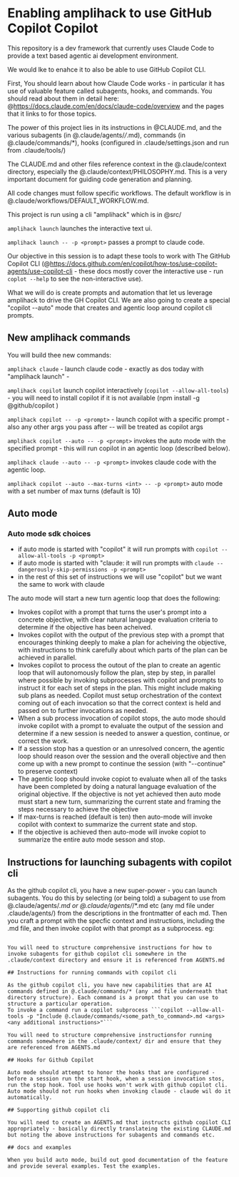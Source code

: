 # Enabling amplihack to use GitHub Copilot Copilot

This repository is a dev framework that currently uses Claude Code to provide a text based agentic ai development environment.

We would lke to enahce it to also be able to use GitHub Copilot CLI.

First, You should learn about how Claude Code works - in particular it has use of valuable feature called subagents, hooks, and commands. You should read about them in detail here: @https://docs.claude.com/en/docs/claude-code/overview and the pages that it links to for those topics.

The power of this project lies in its instructions in @CLAUDE.md, and the various subagents (in @.claude/agents/_/_.md), commands (in @.claude/commands/\*), hooks (configured in .claude/settings.json and run from .claude/tools/)

The CLAUDE.md and other files reference context in the @.claude/context directory, especially the @.claude/context/PHILOSOPHY.md. This is a very important document for guiding code generation and planning.

All code changes must follow specific workflows. The default workflow is in @.claude/workflows/DEFAULT_WORKFLOW.md.

This project is run using a cli "amplihack" which is in @src/

`amplihack launch` launches the interactive text ui.

`amplihack launch -- -p <prompt>` passes a prompt to claude code.

Our objective in this session is to adapt these tools to work with The GitHub Copilot CLI (@https://docs.github.com/en/copilot/how-tos/use-copilot-agents/use-copilot-cli - these docs mostly cover the interactive use - run `coplot --help` to see the non-interactive use).

What we will do is create prompts and automation that let us leverage amplihack to drive the GH Copilot CLI. We are also going to create a special "copilot --auto" mode that creates and agentic loop around copilot cli prompts.

## New amplihack commands

You will build thee new commands:

`amplihack claude` - launch claude code - exactly as dos today with "amplihack launch" -

`amplihack copilot` launch copilot interactively (`copilot --allow-all-tools`) - you will need to install copilot if it is not available (npm install -g @github/copilot
)

`amplihack copilot -- -p <prompt>` - launch copilot with a specific prompt - also any other args you pass after -- will be treated as copilot args

`amplihack copilot --auto -- -p <prompt>` invokes the auto mode with the specified prompt - this will run copilot in an agentic loop (described below).

`amplihack claude --auto -- -p <prompt>` invokes claude code with the agentic loop.

`amplihack copilot --auto --max-turns <int> -- -p <prompt>` auto mode with a set number of max turns (default is 10)

## Auto mode

### Auto mode sdk choices

- if auto mode is started with "copilot" it will run prompts with `copilot --allow-all-tools -p <prompt>`
- if auto mode is started with "claude: it will run prompts with `claude --dangerously-skip-permissions -p <prompt>`
- in the rest of this set of instructions we will use "copilot" but we want the same to work with claude

The auto mode will start a new turn agentic loop that does the following:

- Invokes copilot with a prompt that turns the user's prompt into a concrete objective, with clear natural language evaluation criteria to determine if the objective has been acheived.
- Invokes copilot with the output of the previous step with a prompt that encourages thinking deeply to make a plan for acheiving the objective, with instructions to think carefully about which parts of the plan can be achieved in parallel.
- Invokes copilot to process the outout of the plan to create an agentic loop that will autonomously follow the plan, step by step, in parallel where possible by invoking subprocesses with copilot and prompts to instruct it for each set of steps in the plan. This might include making sub plans as needed. Copilot must setup orchestration of the context coming out of each invocation so that the correct context is held and passed on to further invocations as needed.
- When a sub process invocation of copilot stops, the auto mode should invoke copilot with a prompt to evaluate the output of the session and determine if a new session is needed to answer a question, continue, or correct the work.
- If a session stop has a question or an unresolved concern, the agentic loop should reason over the session and the overall objective and then come up with a new prompt to continue the session (with "--continue" to preserve context)
- The agentic loop should invoke copiot to evaluate when all of the tasks have been completed by doing a natural language evaluation of the original objective. If the objective is not yet achieved then auto mode must start a new turn, summarizing the current state and framing the steps necessary to achieve the objective
- If max-turns is reached (default is ten) then auto-mode will invoke copilot with context to summarize the current state and stop.
- If the objective is achieved then auto-mode will invoke copiot to summarize the entire auto mode sesson and stop.

## Instructions for launching subagents with copilot cli

As the github copilot cli, you have a new super-power - you can launch subagents. You do this by selecting (or being told) a subagent to use from @.claude/agents/_.md or @.claude/agents/_/\*.md etc (any md file under .claude/agents/) from the descriptions in the frontmatter of each md. Then you craft a prompt with the specfic context and instructions, including the .md file, and then invoke copilot with that prompt as a subprocess.
eg:

````copilot --allow-all-tools -p "Include @.claude/agents/amplichack/prompt-writer.md -- Take the user's prompt and improve it: <user-prompt>" etc.

You will need to structure comprehensive instructions for how to invoke subagents for github copilot cli somewhere in the .claude/context directory and ensure it is referenced from AGENTS.md

## Instructions for running commands with copilot cli

As the github copilot cli, you have new capabilities that are AI commands defined in @.claude/commands/* (any .md file underneath that directory structure). Each command is a prompt that you can use to structure a particular operation.
To invoke a command run a copilot subprocess ```copilot --allow-all-tools -p "Include @.claude/commands/<some_path_to_command>.md <args> <any additional instructions>"```

You will need to structure comprehensive instructionsfor running commands somewhere in the .claude/context/ dir and ensure that they are referenced from AGENTS.md

## Hooks for Github Copilot

Auto mode should attempt to honor the hooks that are configured - before a session run the start hook, when a session invocation stos, run the stop hook. Tool use hooks won't work with github copilot cli.
Auto mode should not run hooks when invoking claude - claude wil do it automatically.

## Supporting github copilot cli

You will need to create an AGENTS.md that instructs github copilot CLI appropriately - basically directly translateing the existing CLAUDE.md but noting the above instructions for subagents and commands etc.

## docs and examples

When you build auto mode, build out good documentation of the feature and provide several examples. Test the examples.
````
